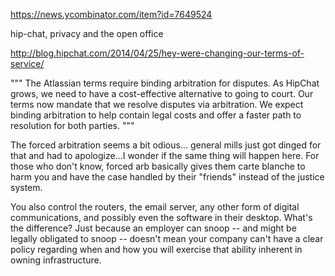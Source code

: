 https://news.ycombinator.com/item?id=7649524

hip-chat, privacy and the open office



http://blog.hipchat.com/2014/04/25/hey-were-changing-our-terms-of-service/

"""
The Atlassian terms require binding arbitration for disputes. As HipChat grows, we need to have a cost-effective alternative to going to court. Our terms now mandate that we resolve disputes via arbitration. We expect binding arbitration to help contain legal costs and offer a faster path to resolution for both parties.
"""


The forced arbitration seems a bit odious... general mills just got dinged for that and had to apologize...I wonder if the same thing will happen here.  For those who don't know, forced arb basically gives them carte blanche to harm you and have the case handled by their "friends" instead of the justice system.




You also control the routers, the email server, any other form of digital communications, and possibly even the software in their desktop.
What's the difference? Just because an employer can snoop -- and might be legally obligated to snoop -- doesn't mean your company can't have a clear policy regarding when and how you will exercise that ability inherent in owning infrastructure.